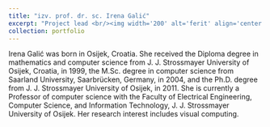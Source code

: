 ```yaml
---
title: "izv. prof. dr. sc. Irena Galić"
excerpt: "Project lead <br/><img width='200' alt='ferit' align='center' src='/images/irena.png'>"
collection: portfolio
---
```


Irena Galić was born in Osijek, Croatia. She received the Diploma degree in mathematics and
computer science from J. J. Strossmayer University of Osijek, Croatia, in 1999, the M.Sc. degree
in computer science from Saarland University, Saarbrücken, Germany, in 2004, and the Ph.D.
degree from J. J. Strossmayer University of Osijek, in 2011. She is currently a Professor of computer
science with the Faculty of Electrical Engineering, Computer Science, and Information Technology,
J. J. Strossmayer University of Osijek. Her research interest includes visual computing. 

